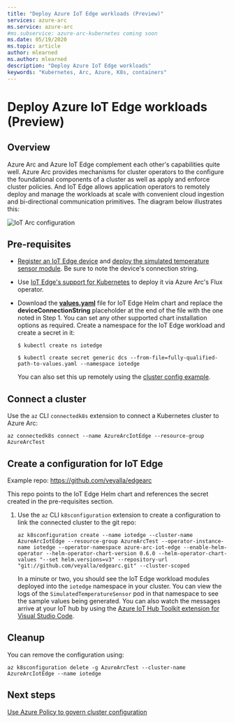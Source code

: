 ```yaml
---
title: "Deploy Azure IoT Edge workloads (Preview)"
services: azure-arc
ms.service: azure-arc
#ms.subservice: azure-arc-kubernetes coming soon
ms.date: 05/19/2020
ms.topic: article
author: mlearned
ms.author: mlearned
description: "Deploy Azure IoT Edge workloads"
keywords: "Kubernetes, Arc, Azure, K8s, containers"
---
```



# Deploy Azure IoT Edge workloads (Preview)

## Overview

Azure Arc and Azure IoT Edge complement each other's capabilities quite well. Azure Arc provides mechanisms for cluster operators to the configure the foundational components of a cluster as well as apply and enforce cluster policies. And IoT Edge allows application operators to remotely deploy and manage the workloads at scale with convenient cloud ingestion and bi-directional communication primitives. The diagram below illustrates this:

![IoT Arc configuration](./media/edge-arc.png)

## Pre-requisites

* [Register an IoT Edge device](../../iot-edge/quickstart-linux.md#register-an-iot-edge-device) and [deploy the simulated temperature sensor module](../../iot-edge/quickstart-linux.md#deploy-a-module). Be sure to note the device's connection string.

* Use [IoT Edge's support for Kubernetes](https://aka.ms/edgek8sdoc) to deploy it via Azure Arc's Flux operator.

* Download the [**values.yaml**](https://github.com/Azure/iotedge/blob/preview/iiot/kubernetes/charts/edge-kubernetes/values.yaml) file for IoT Edge Helm chart and replace the **deviceConnectionString** placeholder at the end of the file with the one noted in Step 1. You can set any other supported chart installation options as required. Create a namespace for the IoT Edge workload and create a secret in it:

    ```
    $ kubectl create ns iotedge

    $ kubectl create secret generic dcs --from-file=fully-qualified-path-to-values.yaml --namespace iotedge
    ```

    You can also set this up remotely using the [cluster config example](./use-gitops-connected-cluster.md).

## Connect a cluster

Use the `az` CLI `connectedk8s` extension to connect a Kubernetes cluster to Azure Arc:

  ```
  az connectedk8s connect --name AzureArcIotEdge --resource-group AzureArcTest
  ```

## Create a configuration for IoT Edge

Example repo: https://github.com/veyalla/edgearc

This repo points to the IoT Edge Helm chart and references the secret created in the pre-requisites section.

1. Use the `az` CLI `k8sconfiguration` extension to create a configuration to link the connected cluster to the git repo:

    ```
    az k8sconfiguration create --name iotedge --cluster-name AzureArcIotEdge --resource-group AzureArcTest --operator-instance-name iotedge --operator-namespace azure-arc-iot-edge --enable-helm-operator --helm-operator-chart-version 0.6.0 --helm-operator-chart-values "--set helm.versions=v3" --repository-url "git://github.com/veyalla/edgearc.git" --cluster-scoped
    ```

    In a minute or two, you should see the IoT Edge workload modules deployed into the `iotedge` namespace in your cluster. You can view the logs of the `SimulatedTemperatureSensor` pod in that namespace to see the sample values being generated. You can also watch the messages arrive at your IoT hub by using the [Azure IoT Hub Toolkit extension for Visual Studio Code](https://marketplace.visualstudio.com/items?itemName=vsciot-vscode.azure-iot-toolkit).

## Cleanup

You can remove the configuration using:

```
az k8sconfiguration delete -g AzureArcTest --cluster-name AzureArcIotEdge --name iotedge
```

## Next steps

[Use Azure Policy to govern cluster configuration](./use-azure-policy.md)
